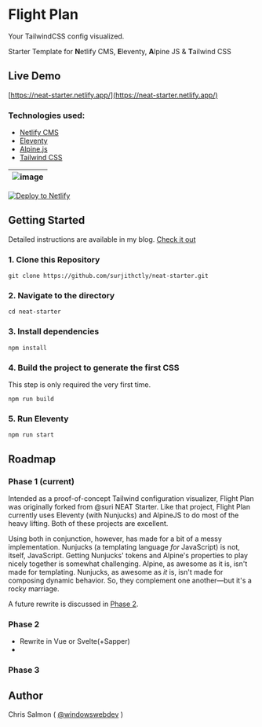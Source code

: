 # Flight Plan
Your TailwindCSS config visualized.

Starter Template for **N**etlify CMS, **E**leventy, **A**lpine JS & **T**ailwind CSS

## Live Demo

[https://neat-starter.netlify.app/](https://neat-starter.netlify.app/)

### Technologies used:

- [Netlify CMS](https://www.netlifycms.org/)
- [Eleventy](https://www.11ty.dev/)
- [Alpine.js](https://github.com/alpinejs/alpine)
- [Tailwind CSS](https://tailwindcss.com/)

| ![image](https://user-images.githubusercontent.com/1884712/93762662-a62e4700-fc2d-11ea-9b2c-fda9f503402b.png) |
| ------------------------------------------------------------------------------------------------------------- |


<a href="https://app.netlify.com/start/deploy?repository=https://github.com/surjithctly/neat-starter&amp;stack=cms"><img src="https://www.netlify.com/img/deploy/button.svg" alt="Deploy to Netlify" /></a>

## Getting Started

Detailed instructions are available in my blog. [Check it out](https://blog.surjithctly.in/neat-stack-create-a-static-website-with-netlify-cms-eleventy-alpinejs-and-tailwindcss)

### 1\. Clone this Repository

```
git clone https://github.com/surjithctly/neat-starter.git
```

### 2\. Navigate to the directory

```
cd neat-starter
```

### 3\. Install dependencies

```
npm install
```

### 4\. Build the project to generate the first CSS

This step is only required the very first time.

```
npm run build
```

### 5\. Run Eleventy

```
npm run start
```

## Roadmap

###  Phase 1 (current)
Intended as a proof-of-concept Tailwind configuration visualizer, Flight Plan was originally forked from @suri NEAT Starter. Like that project, Flight Plan currently uses Eleventy (with Nunjucks) and AlpineJS to do most of the heavy lifting. Both of these projects are excellent. 

Using both in conjunction, however, has made for a bit of a messy implementation. Nunjucks (a templating language _for_ JavaScript) is not, itself, JavaScript. Getting Nunjucks' tokens and Alpine's properties to play nicely together is somewhat challenging. Alpine, as awesome as it is, isn't made for templating. Nunjucks, as awesome as _it_ is, isn't made for composing dynamic behavior. So, they complement one another—but it's a rocky marriage. 

A future rewrite is discussed in [Phase 2](#phase-2).



### Phase 2
* Rewrite in Vue or Svelte(+Sapper)
* 


### Phase 3

## Author

Chris Salmon  ( [@windowswebdev](https://google.com/) )
